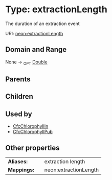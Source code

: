 
# Type: extractionLength


The duration of an extraction event

URI: [neon:extractionLength](https://data.neonscience.org/extractionLength)


## Domain and Range

None ->  <sub>OPT</sub> [Double](types/Double.md)

## Parents


## Children


## Used by

 * [CfcChlorophyllIn](CfcChlorophyllIn.md)
 * [CfcChlorophyllPub](CfcChlorophyllPub.md)

## Other properties

|  |  |  |
| --- | --- | --- |
| **Aliases:** | | extraction length |
| **Mappings:** | | neon:extractionLength |

